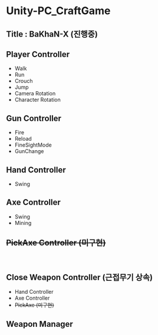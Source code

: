 # Unity-PC_CraftGame

## Title : BaKhaN-X (진행중)

## Player Controller

- Walk
- Run
- Crouch
- Jump
- Camera Rotation
- Character Rotation

## Gun Controller

- Fire
- Reload
- FineSightMode
- GunChange

## Hand Controller

- Swing

## Axe Controller

- Swing
- Mining

## ~~PickAxe Controller (미구현)~~

<br>

## Close Weapon Controller (근접무기 상속)

- Hand Controller
- Axe Controller
- ~~PickAxe (미구현)~~

## Weapon Manager
